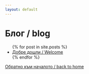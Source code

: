 ```yaml
---
layout: default
---
```

# Блог / blog
<ul>
  {% for post in site.posts %}
    <li>
      <a href="/_posts/2019-02-14-hello-world.md">Добре дошли / Welcome</a>
    </li>
  {% endfor %}
</ul>

[Обратно към началото / back to home](/)
